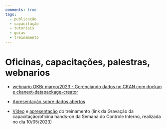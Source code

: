 ```yaml
---
comments: true
tags:
  - publicação
  - capacitação
  - tutoriais
  - guias
  - treinamento
---
```


# Oficinas, capacitações, palestras, webnarios

- [webnario OKBr março/2023 - Gerenciando dados no CKAN com dpckan e ckanext-datapackage-creator](https://transparencia-mg.github.io/reveal.js/presentations/20230328_gerenciar_dados_abertos_com_dpckan/index.html)

- [Apresentação sobre dados abertos](https://github.com/dados-mg/dados-mg.github.io/blob/invitation/dados-abertos-pcmg-2023-02-16.pptx?raw=true)

- [Vídeo](https://youtu.be/ozyEul5nTIY) e [apresentação](https://github.com/transparencia-mg/oficina-semana-controle-2023/raw/main/oficina-maio%20(1).pptx) do treinamento (link da Gravação da capacitação/oficina hands-on da Semana do Controle Interno, realizada no dia 10/05/2023) 


